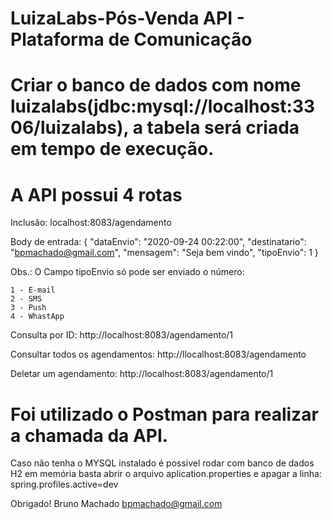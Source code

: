 # LuizaLabs-Pós-Venda API - Plataforma de Comunicação

# Criar o banco de dados com nome luizalabs(jdbc:mysql://localhost:3306/luizalabs), a tabela será criada em tempo de execução.

# A API possui 4 rotas

Inclusão: 
localhost:8083/agendamento

Body de entrada:
{
    "dataEnvio": "2020-09-24 00:22:00",
    "destinatario": "bpmachado@gmail.com",
    "mensagem": "Seja bem vindo",
    "tipoEnvio": 1
}

Obs.: O Campo tipoEnvio só pode ser enviado o número:

    1 - E-mail
    2 - SMS
    3 - Push
    4 - WhastApp

Consulta por ID:
http://localhost:8083/agendamento/1

Consultar todos os agendamentos:
http://llocalhost:8083/agendamento

Deletar um agendamento:
http://localhost:8083/agendamento/1

# Foi utilizado o Postman para realizar a chamada da API.
Caso não tenha o MYSQL instalado é possivel rodar com banco de dados H2 em memória basta abrir o arquivo aplication.properties e apagar a linha:
spring.profiles.active=dev

Obrigado!
Bruno Machado
bpmachado@gmail.com
